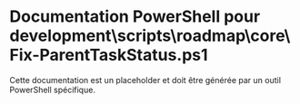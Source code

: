 # Documentation PowerShell pour development\scripts\roadmap\core\Fix-ParentTaskStatus.ps1

Cette documentation est un placeholder et doit être générée par un outil PowerShell spécifique.
